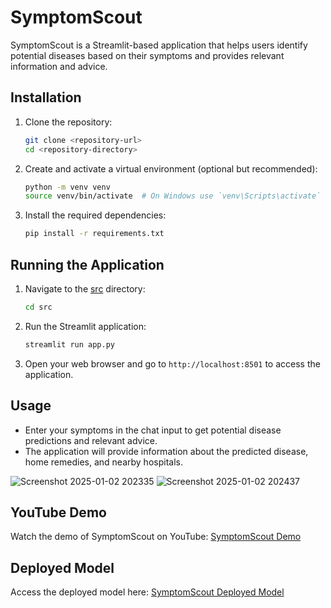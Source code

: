# SymptomScout

SymptomScout is a Streamlit-based application that helps users identify potential diseases based on their symptoms and provides relevant information and advice.

## Installation

1. Clone the repository:

    ```sh
    git clone <repository-url>
    cd <repository-directory>
    ```

2. Create and activate a virtual environment (optional but recommended):

    ```sh
    python -m venv venv
    source venv/bin/activate  # On Windows use `venv\Scripts\activate`
    ```

3. Install the required dependencies:
    ```sh
    pip install -r requirements.txt
    ```

## Running the Application

1. Navigate to the [src](http://_vscodecontentref_/2) directory:

    ```sh
    cd src
    ```

2. Run the Streamlit application:

    ```sh
    streamlit run app.py
    ```

3. Open your web browser and go to `http://localhost:8501` to access the application.

## Usage

-   Enter your symptoms in the chat input to get potential disease predictions and relevant advice.
-   The application will provide information about the predicted disease, home remedies, and nearby hospitals.

![Screenshot 2025-01-02 202335](https://github.com/user-attachments/assets/6dbabd60-c491-44f6-8391-9efe61ce9ef2)
![Screenshot 2025-01-02 202437](https://github.com/user-attachments/assets/0a8ced99-73b4-4a5d-b3d5-9234ea899b1c)

## YouTube Demo

Watch the demo of SymptomScout on YouTube: [SymptomScout Demo]()

## Deployed Model

Access the deployed model here: [SymptomScout Deployed Model](https://symptomscout.streamlit.app/)
